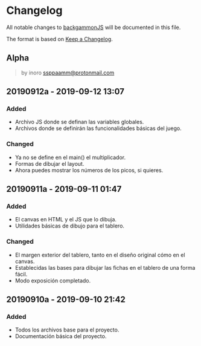 # Changelog
All notable changes to [backgammonJS](https://github.com/boot1110001/backgammonJS) will be documented in this file.

The format is based on [Keep a Changelog](https://keepachangelog.com/en/1.0.0/).

## Alpha
> by inoro <ssppaamm@protonmail.com>

## 20190912a - 2019-09-12 13:07
### Added
- Archivo JS donde se definan las variables globales.
- Archivos donde se definirán las funcionalidades básicas del juego.
### Changed
- Ya no se define en el main() el multiplicador.
- Formas de dibujar el layout.
- Ahora puedes mostrar los números de los picos, si quieres.

## 20190911a - 2019-09-11 01:47
### Added
- El canvas en HTML y el JS que lo dibuja.
- Utilidades básicas de dibujo para el tablero.
### Changed
- El margen exterior del tablero, tanto en el diseño original cómo en el canvas.
- Establecidas las bases para dibujar las fichas en el tablero de una forma fácil.
- Modo exposición completado.

## 20190910a - 2019-09-10 21:42
### Added
- Todos los archivos base para el proyecto.
- Documentación básica del proyecto.
